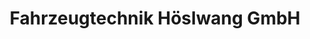 ---
title: "Fahrzeugtechnik Höslwang GmbH"
url: /hoeslwang/fahrzeugtechnik-hoeslwang-gmbh/
shop: Autowerkstatt
---